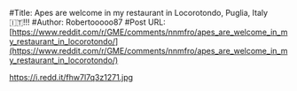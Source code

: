 #Title: Apes are welcome in my restaurant in Locorotondo, Puglia, Italy 🇮🇹!!!
#Author: Robertooooo87
#Post URL: [https://www.reddit.com/r/GME/comments/nnmfro/apes_are_welcome_in_my_restaurant_in_locorotondo/](https://www.reddit.com/r/GME/comments/nnmfro/apes_are_welcome_in_my_restaurant_in_locorotondo/)


https://i.redd.it/fhw7l7q3z1271.jpg